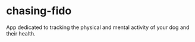 # chasing-fido
App dedicated to tracking the physical and mental activity of your dog and their health.
